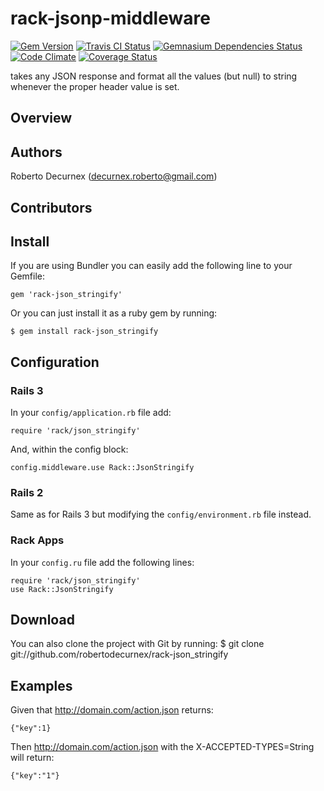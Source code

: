 # rack-jsonp-middleware 
[![Gem Version](https://badge.fury.io/rb/rack-json_stringify.png)](http://badge.fury.io/rb/rack-json_stringify) [![Travis CI Status](https://travis-ci.org/robertodecurnex/rack-json_stringify.png)](https://travis-ci.org/robertodecurnex/rack-json_stringify) [![Gemnasium Dependencies Status](https://gemnasium.com/robertodecurnex/rack-json_stringify.png)](https://gemnasium.com/robertodecurnex/rack-json_stringify) [![Code Climate](https://codeclimate.com/github/robertodecurnex/rack-json_stringify.png)](https://codeclimate.com/github/robertodecurnex/rack-json_stringify) [![Coverage Status](https://coveralls.io/repos/robertodecurnex/rack-json_stringify/badge.png?branch=master)](https://coveralls.io/r/robertodecurnex/rack-json_stringify)

takes any JSON response and format all the values (but null) to string whenever the proper header value is set.

## Overview

## Authors

Roberto Decurnex (decurnex.roberto@gmail.com)

## Contributors

## Install

If you are using Bundler you can easily add the following line to your Gemfile:
    
    gem 'rack-json_stringify'

Or you can just install it as a ruby gem by running:
    
    $ gem install rack-json_stringify

## Configuration

### Rails 3

In your `config/application.rb` file add:
    
    require 'rack/json_stringify'

And, within the config block:
    
    config.middleware.use Rack::JsonStringify

### Rails 2

Same as for Rails 3 but modifying the `config/environment.rb` file instead.

### Rack Apps

In your `config.ru` file add the following lines:
    
    require 'rack/json_stringify'
    use Rack::JsonStringify

## Download

You can also clone the project with Git by running:
    $ git clone git://github.com/robertodecurnex/rack-json_stringify

## Examples

Given that http://domain.com/action.json returns:

    {"key":1}

Then http://domain.com/action.json with the X-ACCEPTED-TYPES=String will return:

    {"key":"1"}

